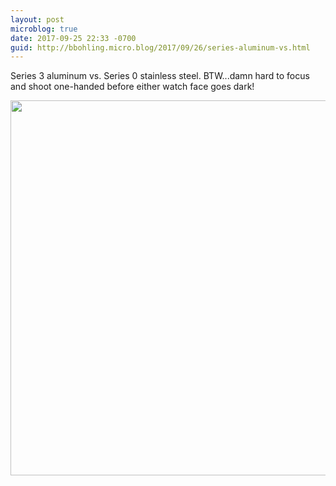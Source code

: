 ```yaml
---
layout: post
microblog: true
date: 2017-09-25 22:33 -0700
guid: http://bbohling.micro.blog/2017/09/26/series-aluminum-vs.html
---
```

Series 3 aluminum vs. Series 0 stainless steel. BTW...damn hard to focus and shoot one-handed before either watch face goes dark!

<img src="http://micro.brandonbohling.com/uploads/2017/c0ec3d3bd8.jpg" width="599" height="600" />
